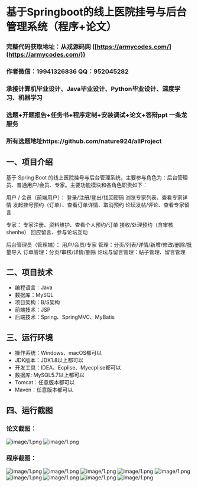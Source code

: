 基于Springboot的线上医院挂号与后台管理系统（程序+论文）
=

### 完整代码获取地址：从戎源码网 ([https://armycodes.com/](https://armycodes.com/))
### 作者微信：19941326836  QQ：952045282 
### 承接计算机毕业设计、Java毕业设计、Python毕业设计、深度学习、机器学习
### 选题+开题报告+任务书+程序定制+安装调试+论文+答辩ppt 一条龙服务
### 所有选题地址https://github.com/nature924/allProject

一、项目介绍
---

基于 Spring Boot 的线上医院挂号与后台管理系统，主要参与角色为：后台管理员、普通用户/会员、专家。主要功能模块和各角色职责如下：

用户 / 会员（前端用户）：
登录/注册/登出/找回密码
浏览专家列表、查看专家详情
发起挂号预约（订单）、查看订单详情、取消预约
论坛发帖/评论、查看专家留言

专家：
专家注册、资料维护、查看个人预约/订单
接收/处理预约（含审核 shenhe）
回应留言、参与论坛互动

后台管理员（管理端）：
用户/会员/专家 管理：分页/列表/详情/新增/修改/删除/批量导入
订单管理：分页/审核/详情/删除
论坛与留言管理：帖子管理、留言管理



二、项目技术
---
- 编程语言：Java
- 数据库：MySQL
- 项目架构：B/S架构
- 前端技术：JSP
- 后端技术：Spring、SpringMVC、MyBatis

三、运行环境
---
- 操作系统：Windows、macOS都可以
- JDK版本：JDK1.8以上都可以
- 开发工具：IDEA、Ecplise、Myecplise都可以
- 数据库: MySQL5.7以上都可以
- Tomcat：任意版本都可以
- Maven：任意版本都可以

四、运行截图
---
### 论文截图：
![image/1.png](limage/1.png)
![image/1.png](limage/2.png)

### 程序截图：
![image/1.png](image/1.png)
![image/1.png](image/2.png)
![image/1.png](image/3.png)
![image/1.png](image/5.png)
![image/1.png](image/6.png)
![image/1.png](image/7.png)
![image/1.png](image/8.png)
![image/1.png](image/9.png)
![image/1.png](image/10.png)




